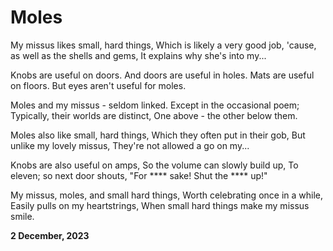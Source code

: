 # Moles

My missus likes small, hard things,
Which is likely a very good job,
'cause, as well as the shells and gems,
It explains why she's into my...

Knobs are useful on doors.
And doors are useful in holes.
Mats are useful on floors.
But eyes aren't useful for moles.

Moles and my missus - seldom linked.
Except in the occasional poem;
Typically, their worlds are distinct,
One above - the other below them.

Moles also like small, hard things,
Which they often put in their gob,
But unlike my lovely missus,
They're not allowed a go on my...

Knobs are also useful on amps,
So the volume can slowly build up,
To eleven; so next door shouts,
"For **** sake! Shut the **** up!"

My missus, moles, and small hard things,
Worth celebrating once in a while,
Easily pulls on my heartstrings,
When small hard things make my missus smile.

**2 December, 2023**

&nbsp;
